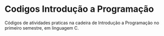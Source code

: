# Codigos Introdução a Programação
Códigos de atividades praticas na cadeira de Introdução a Programação no primeiro semestre, em linguagem C.
